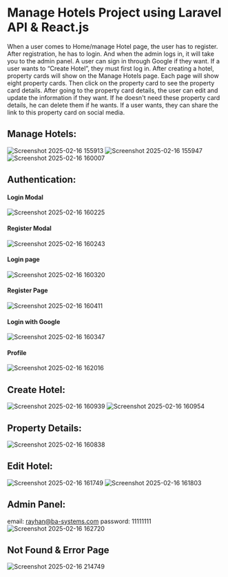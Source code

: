 # Manage Hotels Project using Laravel API & React.js
When a user comes to Home/manage Hotel page, the user has to register. After registration, he has to login. And when the admin logs in, it will take you to the admin panel. A user can sign in through Google if they want. If a user wants to “Create Hotel”, they must first log in. After creating a hotel, property cards will show on the Manage Hotels page. Each page will show eight property cards. Then click on the property card to see the property card details. After going to the property card details, the user can edit and update the information if they want. If he doesn't need these property card details, he can delete them if he wants. If a user wants, they can share the link to this property card on social media.

## Manage Hotels:
![Screenshot 2025-02-16 155913](https://github.com/user-attachments/assets/41a0efb6-47c3-47e8-a7f0-affc7e04c38a)
![Screenshot 2025-02-16 155947](https://github.com/user-attachments/assets/83317ee2-c097-481c-857c-aad4b489b8a4)
![Screenshot 2025-02-16 160007](https://github.com/user-attachments/assets/38ae28a2-d7f0-40dd-9fb6-7ae6adfc7e46)

## Authentication:
#### Login Modal
![Screenshot 2025-02-16 160225](https://github.com/user-attachments/assets/daaf93f0-af22-49da-bb87-3647e647e59e)
#### Register Modal
![Screenshot 2025-02-16 160243](https://github.com/user-attachments/assets/f045ed27-5276-4225-a7c3-02eb851e1ba8)
#### Login page
![Screenshot 2025-02-16 160320](https://github.com/user-attachments/assets/3ff5bb34-59df-42f2-aa55-783022c8f764)
#### Register Page
![Screenshot 2025-02-16 160411](https://github.com/user-attachments/assets/2686b609-336e-4756-954e-3f8d48ae4ea0)
#### Login with Google 
![Screenshot 2025-02-16 160347](https://github.com/user-attachments/assets/7141e201-7657-4f43-b58a-634cfc79f880)
#### Profile
![Screenshot 2025-02-16 162016](https://github.com/user-attachments/assets/e6c14561-1cec-45da-bda3-d36c1dccbfd7)


## Create Hotel:
![Screenshot 2025-02-16 160939](https://github.com/user-attachments/assets/ed33d35b-0233-4198-92f4-f873a41ba9b8)
![Screenshot 2025-02-16 160954](https://github.com/user-attachments/assets/a4c584e9-08cc-4de5-8465-1d4e1ea4ea92)

## Property Details:
![Screenshot 2025-02-16 160838](https://github.com/user-attachments/assets/c73c683c-5248-4eec-9af6-ccdccf002466)

## Edit Hotel:
![Screenshot 2025-02-16 161749](https://github.com/user-attachments/assets/d473af4e-8fc5-4e3c-a130-b1020fca1523)
![Screenshot 2025-02-16 161803](https://github.com/user-attachments/assets/72561019-7101-4772-9b33-9e80db94f060)

## Admin Panel:
email: rayhan@ba-systems.com
password: 11111111
![Screenshot 2025-02-16 162720](https://github.com/user-attachments/assets/96618915-e369-4619-bfc8-e2b673cbbea5)

## Not Found & Error Page
![Screenshot 2025-02-16 214749](https://github.com/user-attachments/assets/5b74683c-3934-4e5e-891a-9307c145c5ef)







